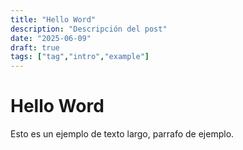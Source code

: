 ```yaml
---
title: "Hello Word"
description: "Descripción del post"
date: "2025-06-09"
draft: true
tags: ["tag","intro","example"]
---
```


# Hello Word

Esto es un ejemplo de texto largo, parrafo de ejemplo.
